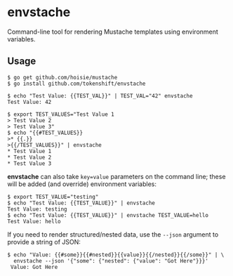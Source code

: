 # envstache

Command-line tool for rendering Mustache templates using environment variables.

## Usage

```
$ go get github.com/hoisie/mustache
$ go install github.com/tokenshift/envstache

$ echo "Test Value: {{TEST_VAL}}" | TEST_VAL="42" envstache
Test Value: 42

$ export TEST_VALUES="Test Value 1
> Test Value 2
> Test Value 3"
$ echo "{{#TEST_VALUES}}
>* {{.}}
>{{/TEST_VALUES}}" | envstache
* Test Value 1
* Test Value 2
* Test Value 3
```

**envstache** can also take `key=value` parameters on the command line; these
will be added (and override) environment variables:

```
$ export TEST_VALUE="testing"
$ echo "Test Value: {{TEST_VALUE}}" | envstache
Test Value: testing
$ echo "Test Value: {{TEST_VALUE}}" | envstache TEST_VALUE=hello
Test Value: hello
```

If you need to render structured/nested data, use the `--json` argument to
provide a string of JSON:

```
$ echo "Value: {{#some}}{{#nested}}{{value}}{{/nested}}{{/some}}" | \
  envstache --json '{"some": {"nested": {"value": "Got Here"}}}'
 Value: Got Here
 ```